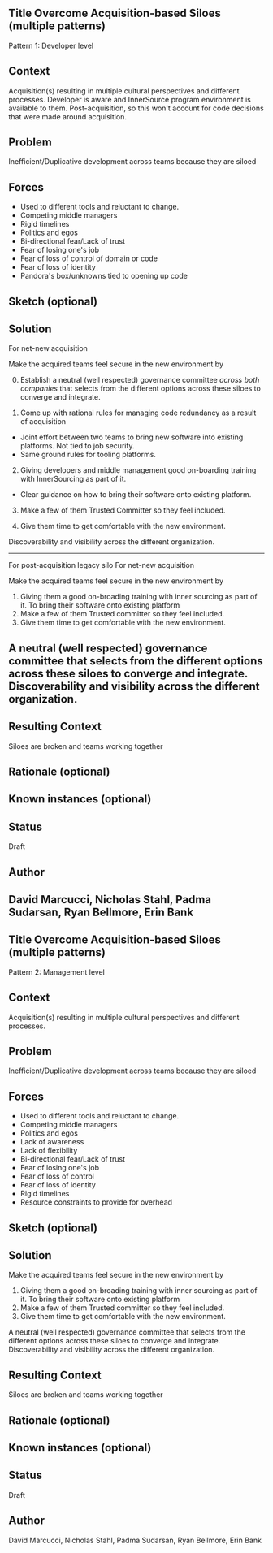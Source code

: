 ## Title  Overcome Acquisition-based Siloes (multiple patterns)
Pattern 1: Developer level

## Context
Acquisition(s) resulting in multiple cultural perspectives and different processes. Developer is aware and InnerSource program environment is available to them. Post-acquisition, so this won't account for code decisions that were made around acquisition.

## Problem  
Inefficient/Duplicative development across teams because they are siloed

## Forces  
- Used to different tools and reluctant to change.  
- Competing middle managers 
- Rigid timelines   
- Politics and egos    
- Bi-directional fear/Lack of trust
- Fear of losing one's job
- Fear of loss of control of domain or code 
- Fear of loss of identity
- Pandora's box/unknowns tied to opening up code


## Sketch (optional)

## Solution  
For net-new acquisition

Make the acquired teams feel secure in the new environment by
   
0. Establish a neutral (well respected) governance committee _across both companies_ that selects from the different options across these siloes to converge and integrate.   

1. Come up with rational rules for managing code redundancy as a result of acquisition
 - Joint effort between two teams to bring new software into existing platforms. Not tied to job security.
 - Same ground rules for tooling platforms.

2. Giving developers and middle management good on-boarding training with InnerSourcing as part of it. 
 - Clear guidance on how to bring their software onto existing platform. 

3. Make a few of them Trusted Committer so they feel included.   

4. Give them time to get comfortable with the new environment.   

 

Discoverability and visibility across the different organization.
  
----------------------------------
For post-acquisition legacy silo
For net-new acquisition

Make the acquired teams feel secure in the new environment by   
1. Giving them a good on-broading training with inner sourcing as part of it. To bring their software onto existing platform  
2. Make a few of them Trusted committer so they feel included.   
3. Give them time to get comfortable with the new environment.   

A neutral (well respected) governance committee that selects from the different options across these siloes to converge and integrate.    
Discoverability and visibility across the different organization.  
---------------------------------------------

## Resulting Context
Siloes are broken and teams working together  

## Rationale (optional)

## Known instances (optional)

## Status  
Draft

## Author  
David Marcucci, Nicholas Stahl, Padma Sudarsan, Ryan Bellmore, Erin Bank
--------------------------------------------------------------
## Title  Overcome Acquisition-based Siloes (multiple patterns)
Pattern 2: Management level

## Context
Acquisition(s) resulting in multiple cultural perspectives and different processes.

## Problem  
Inefficient/Duplicative development across teams because they are siloed

## Forces  
- Used to different tools and reluctant to change.  
- Competing middle managers  
- Politics and egos  
- Lack of awareness  
- Lack of flexibility
- Bi-directional fear/Lack of trust
- Fear of losing one's job
- Fear of loss of control  
- Fear of loss of identity
- Rigid timelines 
- Resource constraints to provide for overhead 

## Sketch (optional)

## Solution  
Make the acquired teams feel secure in the new environment by   
1. Giving them a good on-broading training with inner sourcing as part of it. To bring their software onto existing platform  
2. Make a few of them Trusted committer so they feel included.   
3. Give them time to get comfortable with the new environment.   

A neutral (well respected) governance committee that selects from the different options across these siloes to converge and integrate.    
Discoverability and visibility across the different organization.  

## Resulting Context
Siloes are broken and teams working together  

## Rationale (optional)

## Known instances (optional)

## Status  
Draft

## Author  
David Marcucci, Nicholas Stahl, Padma Sudarsan, Ryan Bellmore, Erin Bank